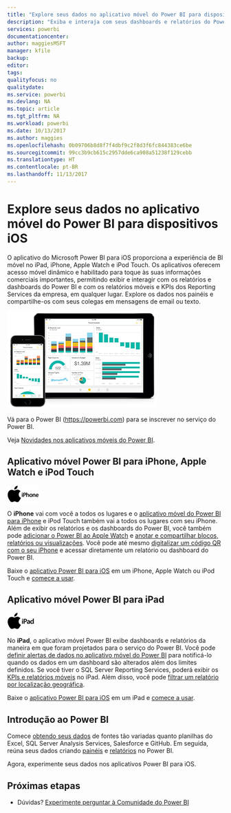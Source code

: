 ```yaml
---
title: "Explore seus dados no aplicativo móvel do Power BI para dispositivos iOS"
description: "Exiba e interaja com seus dashboards e relatórios do Power BI e com os relatórios móveis e KPIs do Reporting Services no iPad, iPhone, Apple Watch e iPod Touch."
services: powerbi
documentationcenter: 
author: maggiesMSFT
manager: kfile
backup: 
editor: 
tags: 
qualityfocus: no
qualitydate: 
ms.service: powerbi
ms.devlang: NA
ms.topic: article
ms.tgt_pltfrm: NA
ms.workload: powerbi
ms.date: 10/13/2017
ms.author: maggies
ms.openlocfilehash: 0b09706b8d8f7f4dbf9c2f8d3f6fc844383ce6be
ms.sourcegitcommit: 99cc3b9cb615c2957dde6ca908a51238f129cebb
ms.translationtype: HT
ms.contentlocale: pt-BR
ms.lasthandoff: 11/13/2017
---
```

# <a name="explore-your-data-on-the-power-bi-mobile-app-for-ios-devices"></a>Explore seus dados no aplicativo móvel do Power BI para dispositivos iOS
O aplicativo do Microsoft Power BI para iOS proporciona a experiência de BI móvel no iPad, iPhone, Apple Watch e iPod Touch. Os aplicativos oferecem acesso móvel dinâmico e habilitado para toque às suas informações comerciais importantes, permitindo exibir e interagir com os relatórios e dashboards do Power BI e com os relatórios móveis e KPIs dos Reporting Services da empresa, em qualquer lugar. Explore os dados nos painéis e compartilhe-os com seus colegas em mensagens de email ou texto.

![iPhone e iPad](media/mobile-ios-ipad-iphone-apps/pbi_ipad_iphonedevices.png)

Vá para o Power BI (https://powerbi.com) para se inscrever no serviço do Power BI.

Veja [Novidades nos aplicativos móveis do Power BI](mobile-whats-new-in-the-mobile-apps.md).

## <a name="power-bi-mobile-app-for-iphone-apple-watch-and-ipod-touch"></a>Aplicativo móvel Power BI para iPhone, Apple Watch e iPod Touch
![Logotipo do iPhone](media/mobile-ios-ipad-iphone-apps/iphone-logo-40-px.png)

O **iPhone** vai com você a todos os lugares e o [aplicativo móvel do Power BI para iPhone](mobile-ipad-app-get-started.md) e iPod Touch também vai a todos os lugares com seu iPhone. Além de exibir os relatórios e os dashboards do Power BI, você também pode [adicionar o Power BI ao Apple Watch](mobile-apple-watch.md) e [anotar e compartilhar blocos, relatórios ou visualizações](mobile-annotate-and-share-a-tile-from-the-mobile-apps.md). Você pode até mesmo [digitalizar um código QR com o seu iPhone](mobile-apps-qr-code.md) e acessar diretamente um relatório ou dashboard do Power BI.

Baixe o [aplicativo Power BI para iOS](http://go.microsoft.com/fwlink/?LinkId=522062) em um iPhone, Apple Watch ou iPod Touch e [comece a usar](mobile-iphone-app-get-started.md).

## <a name="power-bi-mobile-app-for-ipad"></a>Aplicativo móvel Power BI para iPad
![Logotipo do iPad](media/mobile-ios-ipad-iphone-apps/ipad-logo-40-px.png)

No **iPad**, o aplicativo móvel Power BI exibe dashboards e relatórios da maneira em que foram projetados para o serviço do Power BI. Você pode [definir alertas de dados no aplicativo móvel do Power BI](mobile-set-data-alerts-in-the-mobile-apps.md) para notificá-lo quando os dados em um dashboard são alterados além dos limites definidos. Se você tiver o SQL Server Reporting Services, poderá exibir os [KPIs e relatórios móveis](mobile-app-ssrs-kpis-mobile-on-premises-reports.md) no iPad. Além disso, você pode [filtrar um relatório por localização geográfica](mobile-apps-geographic-filtering.md).  

Baixe o [aplicativo Power BI para iOS](http://go.microsoft.com/fwlink/?LinkId=522062) em um iPad e [comece a usar](mobile-ipad-app-get-started.md).

## <a name="get-started-with-power-bi"></a>Introdução ao Power BI
Comece [obtendo seus dados](service-get-data.md) de fontes tão variadas quanto planilhas do Excel, SQL Server Analysis Services, Salesforce e GitHub. Em seguida, reúna seus dados criando [painéis](service-dashboards.md) e [relatórios](service-reports.md) no Power BI.

Agora, experimente seus dados nos aplicativos Power BI para iOS.

## <a name="next-steps"></a>Próximas etapas
* Dúvidas? [Experimente perguntar à Comunidade do Power BI](http://community.powerbi.com/)

